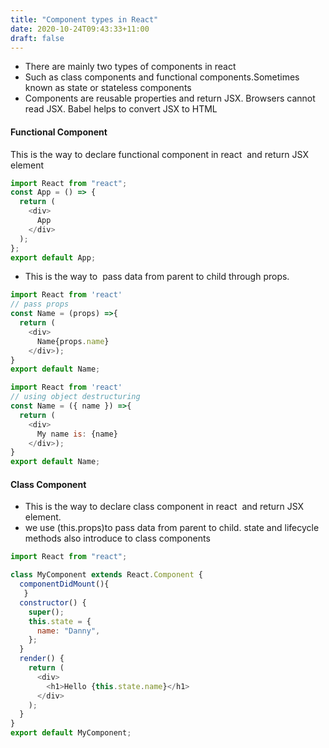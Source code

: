 ```yaml
---
title: "Component types in React"
date: 2020-10-24T09:43:33+11:00
draft: false
---
```


* There are mainly two types of components in react
* Such as class components and functional components.Sometimes known as state or stateless components
* Components are reusable properties and return JSX. Browsers cannot read JSX. Babel helps to convert JSX to HTML

#### Functional Component
This is the way to declare functional component in react  and return JSX element

```javascript
import React from "react";
const App = () => {
  return (
    <div>
      App
    </div>
  );
};
export default App;
```

- This is the way to  pass data from parent to child through props. 
```javascript
import React from 'react'
// pass props
const Name = (props) =>{
  return (
    <div>
      Name{props.name}
    </div>);
}
export default Name;
```

```javascript
import React from 'react'
// using object destructuring
const Name = ({ name }) =>{
  return (
    <div>
      My name is: {name}
    </div>);
}
export default Name;
```

#### Class Component
- This is the way to declare class component in react  and return JSX element.
- we use (this.props)to pass data from parent to child. state and lifecycle methods also introduce to class components

```javascript
import React from "react";

class MyComponent extends React.Component {
  componentDidMount(){
   }
  constructor() {
    super();
    this.state = {
      name: "Danny",
    };
  }
  render() {
    return (
      <div>
        <h1>Hello {this.state.name}</h1>
      </div>
    );
  }
}
export default MyComponent;
```
  


